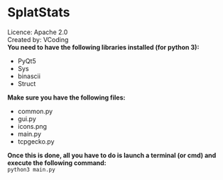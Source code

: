 # SplatStats

Licence: Apache 2.0<br />
Created by: VCoding
<br />
**You need to have the following libraries installed (for python 3):**
- PyQt5
- Sys
- binascii
- Struct

**Make sure you have the following files:**
- common.py
- gui.py
- icons.png
- main.py
- tcpgecko.py

**Once this is done, all you have to do is launch a terminal (or cmd) and execute the following command:**<br />
`python3 main.py`
